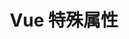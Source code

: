---
layout: post
title: Vue 特殊属性
categories: [Vue]
description: 
keywords: Vue 特殊属性.md
mermaid: false
sequence: false
flow: false
mathjax: false
mindmap: false
mindmap2: false
---